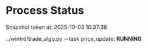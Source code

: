 # Process Status

Snapshot taken at: 2025-10-03 10:37:38

../wintrd/trade_algo.py --task price_update: **RUNNING**

